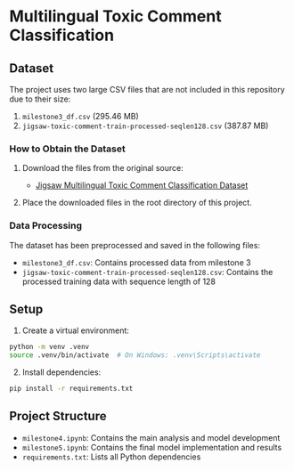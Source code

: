# Multilingual Toxic Comment Classification

## Dataset

The project uses two large CSV files that are not included in this repository due to their size:

1. `milestone3_df.csv` (295.46 MB)
2. `jigsaw-toxic-comment-train-processed-seqlen128.csv` (387.87 MB)

### How to Obtain the Dataset

1. Download the files from the original source:
   - [Jigsaw Multilingual Toxic Comment Classification Dataset](https://www.kaggle.com/c/jigsaw-multilingual-toxic-comment-classification/data)

2. Place the downloaded files in the root directory of this project.

### Data Processing

The dataset has been preprocessed and saved in the following files:
- `milestone3_df.csv`: Contains processed data from milestone 3
- `jigsaw-toxic-comment-train-processed-seqlen128.csv`: Contains the processed training data with sequence length of 128

## Setup

1. Create a virtual environment:
```bash
python -m venv .venv
source .venv/bin/activate  # On Windows: .venv\Scripts\activate
```

2. Install dependencies:
```bash
pip install -r requirements.txt
```

## Project Structure

- `milestone4.ipynb`: Contains the main analysis and model development
- `milestone5.ipynb`: Contains the final model implementation and results
- `requirements.txt`: Lists all Python dependencies 